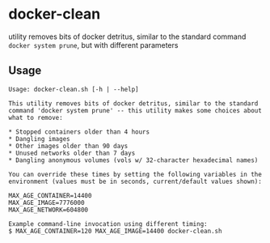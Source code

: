 # docker-clean

utility removes bits of docker detritus, similar to the standard command `docker system prune`, but with different parameters

## Usage

```
Usage: docker-clean.sh [-h | --help]

This utility removes bits of docker detritus, similar to the standard
command 'docker system prune' -- this utility makes some choices about
what to remove:

* Stopped containers older than 4 hours
* Dangling images
* Other images older than 90 days
* Unused networks older than 7 days
* Dangling anonymous volumes (vols w/ 32-character hexadecimal names)

You can override these times by setting the following variables in the
environment (values must be in seconds, current/default values shown):

MAX_AGE_CONTAINER=14400
MAX_AGE_IMAGE=7776000
MAX_AGE_NETWORK=604800

Example command-line invocation using different timing:
$ MAX_AGE_CONTAINER=120 MAX_AGE_IMAGE=14400 docker-clean.sh

```